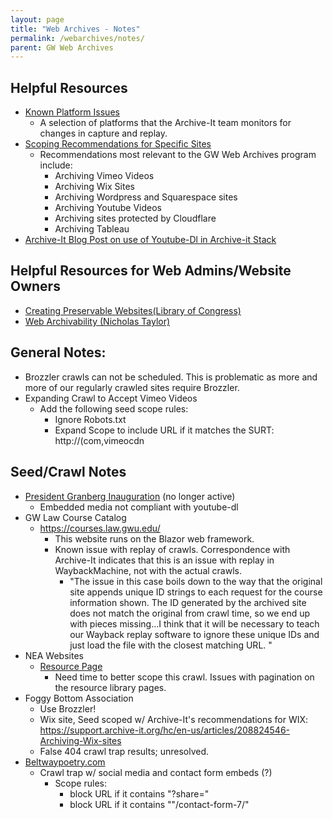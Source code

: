 ```yaml
---
layout: page
title: "Web Archives - Notes"
permalink: /webarchives/notes/
parent: GW Web Archives
---
```

## Helpful Resources
- [Known Platform Issues ](https://support.archive-it.org/hc/en-us/articles/9897233696148-Social-media-and-other-platforms-status)
  - A selection of platforms that the Archive-It team monitors for changes in capture and replay. 
- [Scoping Recommendations for Specific Sites](https://support.archive-it.org/hc/en-us/sections/201841373)
  - Recommendations most relevant to the GW Web Archives program include:
    - Archiving Vimeo Videos
    - Archiving Wix Sites
    - Archiving Wordpress and Squarespace sites
    - Archiving Youtube Videos
    - Archiving sites protected by Cloudflare
    - Archiving Tableau
- [Archive-It Blog Post on use of Youtube-Dl in Archive-it Stack](https://archive-it.org/post/the-stack-youtube-dl-guide/)

## Helpful Resources for Web Admins/Website Owners
- [Creating Preservable Websites(Library of Congress)](https://www.loc.gov/programs/web-archiving/for-site-owners/creating-preservable-websites/)
- [Web Archivability (Nicholas Taylor)](https://nullhandle.org/web-archivability/index.html)

## General Notes:
- Brozzler crawls can not be scheduled. This is problematic as more and more of our regularly crawled sites require Brozzler.
- Expanding Crawl to Accept Vimeo Videos
  - Add the following seed scope rules:
    - Ignore Robots.txt
    - Expand Scope to include URL if it matches the SURT: http://(com,vimeocdn

## Seed/Crawl Notes
- [President Granberg Inauguration](https://inauguration.gwu.edu/) (no longer active)
  - Embedded media not compliant with youtube-dl
- GW Law Course Catalog 
  - https://courses.law.gwu.edu/
     - This website runs on the Blazor web framework.
     - Known issue with replay of crawls. Correspondence with Archive-It indicates that this is an issue with replay in WaybackMachine, not with the actual crawls.
       - "The issue in this case boils down to the way that the original site appends unique ID strings to each request for the course information shown. The ID generated by the archived site does not match the original from crawl time, so we end up with pieces missing...I think that it will be necessary to teach our Wayback replay software to ignore these unique IDs and just load the file with the closest matching URL. "
 - NEA Websites
   - [Resource Page](https://www.nea.org/resource-library)
     - Need time to better scope this crawl. Issues with pagination on the resource library pages. 
 - Foggy Bottom Association
   - Use Brozzler! 
   - Wix site, Seed scoped w/ Archive-It's recommendations for WIX: https://support.archive-it.org/hc/en-us/articles/208824546-Archiving-Wix-sites
   - False 404 crawl trap results; unresolved.
 - [Beltwaypoetry.com](http://www.beltwaypoetry.com/)
   - Crawl trap w/ social media and contact form embeds (?)
     - Scope rules:
       - block URL if it contains "?share="
       - block URL if it contains ""/contact-form-7/" 
